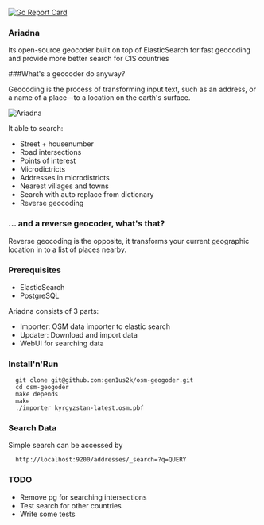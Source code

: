 [![Go Report Card](http://goreportcard.com/badge/gen1us2k/ariadna)](http://goreportcard.com/report/gen1us2k/ariadna)
### Ariadna
Its open-source geocoder built on top of ElasticSearch for fast geocoding and provide more better search for CIS countries

###What's a geocoder do anyway?

Geocoding is the process of transforming input text, such as an address, or a name of a place—to a location on the earth's surface.

![Ariadna](https://dl.dropboxusercontent.com/content_link/BJoyoKr84pzBR80pFrEKuullGH5aXikV5JLX4IHY4U4HNgaVhiIuF43swTzs8zwG/file)


It able to search:
* Street + housenumber
* Road intersections
* Points of interest
* Microdictricts
* Addresses in microdistricts
* Nearest villages and towns
* Search with auto replace from dictionary
* Reverse geocoding

### ... and a reverse geocoder, what's that?

Reverse geocoding is the opposite, it transforms your current geographic location in to a list of places nearby.

### Prerequisites

* ElasticSearch
* PostgreSQL

Ariadna consists of 3 parts:
* Importer: OSM data importer to elastic search
* Updater: Download and import data
* WebUI for searching data

### Install'n'Run


```
  git clone git@github.com:gen1us2k/osm-geogoder.git
  cd osm-geogoder
  make depends
  make 
  ./importer kyrgyzstan-latest.osm.pbf
```

### Search Data

Simple search can be accessed by
```
  http://localhost:9200/addresses/_search=?q=QUERY
```

### TODO
* Remove pg for searching intersections
* Test search for other countries
* Write some tests
